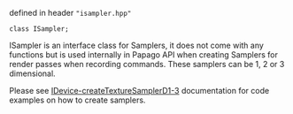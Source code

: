 defined in header `"isampler.hpp"`

`class ISampler;`

ISampler is an interface class for Samplers, it does not come with any functions but is used internally in Papago API when creating Samplers for render passes when recording commands. These samplers can be 1, 2 or 3 dimensional.

Please see [IDevice-createTextureSamplerD1-3](https://github.com/dpw105f18/papago-api/wiki/IDevice%3A%3AcreateTextureSamplerD) documentation for code examples on how to create samplers.